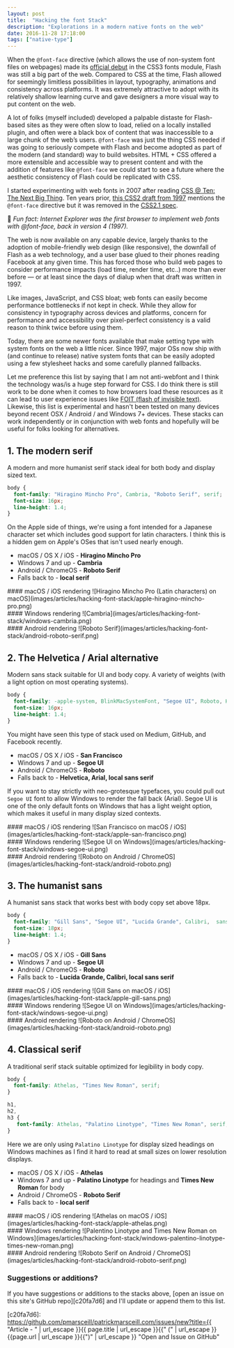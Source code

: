 ```yaml
---
layout: post
title:  "Hacking the font Stack"
description: "Explorations in a modern native fonts on the web"
date: 2016-11-28 17:18:00
tags: ["native-type"]
---
```


When the `@font-face` directive (which allows the use of non-system font files on webpages) made its [official debut][423c2466] in the CSS3 fonts module, Flash was still a big part of the web. Compared to CSS at the time, Flash allowed for seemingly limitless possibilities in layout, typography, animations and consistency across platforms.  It was extremely attractive to adopt with its relatively shallow learning curve and gave designers a more visual way to put content on the web.

A lot of folks (myself included) developed a palpable distaste for Flash-based sites as they were often slow to load, relied on a locally installed plugin, and often were a black box of content that was inaccessible to a large chunk of the web’s users. `@font-face` was just the thing CSS needed if was going to seriously compete with Flash and become adopted as part of the modern (and standard) way to build websites. HTML + CSS offered a more extensible and accessible way to present content and with the addition of features like `@font-face` we could start to see a future where the aesthetic consistency of Flash could be replicated with CSS.

I started experimenting with web fonts in 2007 after reading [CSS @ Ten: The Next Big Thing][039e80cc].
Ten years prior, [this CSS2 draft from 1997][5ad770fe] mentions the `@font-face` directive but it was removed in the [CSS2.1 spec][964be9d5].

🎉 _Fun fact: Internet Explorer was the first browser to implement web fonts with @font-face, back in version 4 (1997)._

  [964be9d5]: https://www.w3.org/TR/CSS21/ "Cascading Style Sheets Level 2 Revision 1 (CSS 2.1) Specification"
  [5ad770fe]: https://www.w3.org/TR/WD-CSS2-971104/cover.html "CSS 2 Specification - W3C Working Draft 04-November-1997"
  [039e80cc]: http://alistapart.com/article/cssatten "CSS @ Ten: The Next Big Thing"
  [423c2466]: https://www.w3.org/TR/2001/WD-css3-fonts-20010731/ "CSS3 module: Fonts, W3C Working Draft 31-July-2001"

The web is now available on any capable device, largely thanks to the adoption of mobile-friendly web design (like responsive), the downfall of Flash as a web technology, and a user base glued to their phones reading Facebook at any given time. This has forced those who build web pages to consider performance impacts (load time, render time, etc..) more than ever before &mdash; or at least since the days of dialup when that draft was written in 1997.

Like images, JavaScript, and CSS bloat; web fonts can easily become performance bottlenecks if not kept in check. While they allow for consistency in typography across devices and platforms, concern for performance and accessibility over pixel-perfect consistency is a valid reason to think twice before using them.

Today, there are some newer fonts available that make setting type with system fonts on the web a little nicer. Since 1997, major OSs now ship with (and continue to release) native system fonts that can be easily adopted using a few stylesheet hacks and some carefully planned fallbacks.

Let me preference this list by saying that I am not anti-webfont and I think the technology was/is a huge step forward for CSS. I do think there is still work to be done when it comes to how browsers load these resources as it can lead to user experience issues like [FOIT (flash of invisible text)][5038a6bd]. Likewise, this list is experimental and hasn't been tested on many devices beyond recent OSX / Android / and Windows 7+ devices. These stacks can work independently or in conjunction with web fonts and hopefully will be useful for folks looking for alternatives.

[5038a6bd]: https://css-tricks.com/fout-foit-foft/ "FOUT, FOIT, FOFT"

## 1. The modern serif

A modern and more humanist serif stack ideal for both body and display sized text.

```css
body {
  font-family: "Hiragino Mincho Pro", Cambria, "Roboto Serif", serif;
  font-size: 16px;
  line-height: 1.4;
}
```

On the Apple side of things, we're using a font intended for a Japanese character set which includes good support for latin characters. I think this is a hidden gem on Apple's OSes that isn't used nearly enough.

-   macOS / OS X / iOS - **Hiragino Mincho Pro**
-   Windows 7 and up - **Cambria**
-   Android / ChromeOS - **Roboto Serif**
-   Falls back to - **local serif**

<div class="d-flex flex-wrap flex-justify-center mxn-md-11 mxn-lg-12 mt-6 mb-10 py-3 px-3 card">
  <div markdown="1" class="px-3 col-md-4 col-lg-4">
#### macOS / iOS rendering
![Hiragino Mincho Pro (Latin characters) on macOS](images/articles/hacking-font-stack/apple-hiragino-mincho-pro.png)
  </div>
  <div markdown="1" class="px-3 col-md-4 col-lg-4">
#### Windows rendering
![Cambria](images/articles/hacking-font-stack/windows-cambria.png)
  </div>
  <div markdown="1" class="px-3 col-md-4 col-lg-4">
#### Android rendering
![Roboto Serif](images/articles/hacking-font-stack/android-roboto-serif.png)
  </div>
</div>

## 2. The Helvetica / Arial alternative

Modern sans stack suitable for UI and body copy. A variety of weights (with a light option on most operating systems).

```css
body {
  font-family: -apple-system, BlinkMacSystemFont, "Segoe UI", Roboto, Helvetica, Arial, sans-serif;
  font-size: 16px;
  line-height: 1.4;
}
```

You might have seen this type of stack used on Medium, GitHub, and Facebook recently.

-   macOS / OS X / iOS - **San Francisco**
-   Windows 7 and up - **Segoe UI**
-   Android / ChromeOS - **Roboto**
-   Falls back to - **Helvetica, Arial, local sans serif**

If you want to stay strictly with neo-grotesque typefaces, you could pull out `Segoe UI` font to allow Windows to render the fall back (Arial). Segoe UI is one of the only default fonts on Windows that has a light weight option, which makes it useful in many display sized contexts.


<div class="d-flex flex-wrap flex-justify-center mxn-md-11 mxn-lg-12 mt-6 mb-10 py-3 px-3 card">
  <div markdown="1" class="px-3 col-md-4 col-lg-4">
#### macOS / iOS rendering
![San Francisco on macOS / iOS](images/articles/hacking-font-stack/apple-san-francisco.png)
  </div>
  <div markdown="1" class="px-3 col-md-4 col-lg-4">
#### Windows rendering
![Segoe UI on Windows](images/articles/hacking-font-stack/windows-segoe-ui.png)
  </div>
  <div markdown="1" class="px-3 col-md-4 col-lg-4">
#### Android rendering
![Roboto on Android / ChromeOS](images/articles/hacking-font-stack/android-roboto.png)
  </div>
</div>

## 3. The humanist sans

A humanist sans stack that works best with body copy set above 18px.

```css
body {
  font-family: "Gill Sans", "Segoe UI", "Lucida Grande", Calibri,  sans-serif;
  font-size: 18px;
  line-height: 1.4;
}
```

-   macOS / OS X / iOS - **Gill Sans**
-   Windows 7 and up - **Segoe UI**
-   Android / ChromeOS - **Roboto**
-   Falls back to - **Lucida Grande, Calibri, local sans serif**


<div class="d-flex flex-wrap flex-justify-center mxn-md-11 mxn-lg-12 mt-6 mb-10 py-3 px-3 card">
  <div markdown="1" class="px-3 col-md-4 col-lg-4">
#### macOS / iOS rendering
![Gill Sans on macOS / iOS](images/articles/hacking-font-stack/apple-gill-sans.png)
  </div>
  <div markdown="1" class="px-3 col-md-4 col-lg-4">
#### Windows rendering
![Segoe UI on Windows](images/articles/hacking-font-stack/windows-segoe-ui.png)
  </div>
  <div markdown="1" class="px-3 col-md-4 col-lg-4">
#### Android rendering
![Roboto on Android / ChromeOS](images/articles/hacking-font-stack/android-roboto.png)
  </div>
</div>

## 4. Classical serif

A traditional serif stack suitable optimized for legibility in body copy.

```css
body {
  font-family: Athelas, "Times New Roman", serif;
}

h1,
h2,
h3 {
   font-family: Athelas, "Palatino Linotype", "Times New Roman", serif;
}
```

Here we are only using `Palatino Linotype` for display sized headings on Windows machines as I find it hard to read at small sizes on lower resolution displays.

-   macOS / OS X / iOS - **Athelas**
-   Windows 7 and up - **Palatino Linotype** for headings and **Times New Roman** for body
-   Android / ChromeOS - **Roboto Serif**
-   Falls back to - **local serif**

<div class="d-flex flex-wrap flex-justify-center mxn-md-11 mxn-lg-12 mt-6 mb-10 py-3 px-3 card">
  <div markdown="1" class="px-3 col-md-4 col-lg-4">
#### macOS / iOS rendering
![Athelas on macOS / iOS](images/articles/hacking-font-stack/apple-athelas.png)
  </div>
  <div markdown="1" class="px-3 col-md-4 col-lg-4">
#### Windows rendering
![Palentino Linotype and Times New Roman on Windows](images/articles/hacking-font-stack/windows-palentino-linotype-times-new-roman.png)
  </div>
  <div markdown="1" class="px-3 col-md-4 col-lg-4">
#### Android rendering
![Roboto Serif on Android / ChromeOS](images/articles/hacking-font-stack/android-roboto-serif.png)
  </div>
</div>

### Suggestions or additions?

If you have suggestions or additions to the stacks above, [open an issue on this site's GitHub repo][c20fa7d6] and I'll update or append them to this list.

  [c20fa7d6]: https://github.com/pmarsceill/patrickmarsceill.com/issues/new?title={{ "Article - " | url_escape }}{{ page.title | url_escape }}{{" (" | url_escape }}{{page.url | url_escape }}{{")" | url_escape }} "Open and Issue on GitHub"
